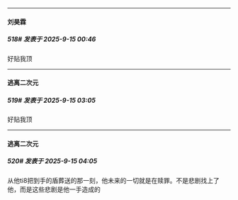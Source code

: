 ﻿
*****

####  刘昊霖  
##### 518#       发表于 2025-9-15 00:46

好贴我顶


*****

####  逃离二次元  
##### 519#       发表于 2025-9-15 03:05

好贴我顶


*****

####  逃离二次元  
##### 520#       发表于 2025-9-15 04:05

从他ti8把到手的盾葬送的那一刻，他未来的一切就是在赎罪。不是悲剧找上了他，而是这些悲剧是他一手造成的

